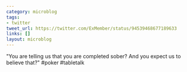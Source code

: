 ```yaml
---
category: microblog
tags:
- twitter
tweet_url: https://twitter.com/ExMember/status/94539468677189633
links: []
layout: microblog
---
```

"You are telling us that you are completed sober? And you expect us to believe that?" #poker #tabletalk

